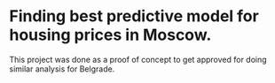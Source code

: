 # Finding best predictive model for housing prices in Moscow. 
This project was done as a proof of concept to get approved for doing similar analysis for Belgrade.
